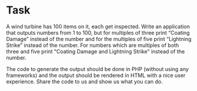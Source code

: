 # Task

A wind turbine has 100 items on it, each get inspected. Write an application that outputs numbers from 1 to 100, but for multiples of three print “Coating Damage” instead of the number and for the multiples of five print “Lightning Strike” instead of the number. For numbers which are multiples of both three and five print "Coating Damage and Lightning Strike" instead of the number.

The code to generate the output should be done in PHP (without using any frameworks) and the output should be rendered in HTML with a nice user experience. Share the code to us and show us what you can do.
